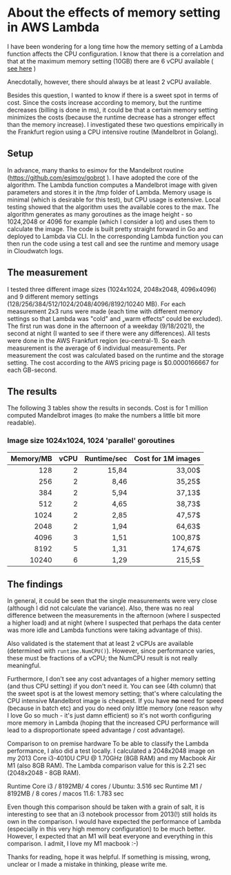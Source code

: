 # About the effects of memory setting in AWS Lambda 



I have been wondering for a long time how the memory setting of a Lambda function affects the CPU configuration. I know that there is a correlation and that at the maximum memory setting (10GB) there are 6 vCPU available ( [see here](https://aws.amazon.com/about-aws/whats-new/2021/08/aws-lambda-supports-10-gb-memory-6-vcpu-cores-aws-govcloud-us-regions/?nc1=h_ls) )
 

Anecdotally, however, there should always be at least 2 vCPU available. 

Besides this question, I wanted to know if there is a sweet spot in terms of cost. Since the costs increase according to memory, but the runtime decreases (billing is done in ms), it could be that a certain memory setting minimizes the costs (because the runtime decrease has a stronger effect than the memory increase).
I investigated these two questions empirically in the Frankfurt region using a CPU intensive routine (Mandelbrot in Golang).

## Setup
In advance, many thanks to esimov for the Mandelbrot routine (https://github.com/esimov/gobrot ). I have adopted the core of the algorithm.
The Lambda function computes a Mandelbrot image with given parameters and stores it in the /tmp folder of Lambda. Memory usage is minimal (which is desirable for this test), but CPU usage is extensive. Local testing showed that the algorithm uses the available cores to the max.
The algorithm generates as many goroutines as the image height - so 1024,2048 or 4096 for example (which I consider a lot) and uses them to calculate the image.
The code is built pretty straight forward in Go and deployed to Lambda via CLI. In the corresponding Lambda function you can then run the code using a test call and see the runtime and memory usage in Cloudwatch logs.

## The measurement
I tested three different image sizes (1024x1024, 2048x2048, 4096x4096) and 9 different memory settings (128/256/384/512/1024/2048/4096/8192/10240 MB). For each measurement 2x3 runs were made (each time with different memory settings so that Lambda was "cold" and „warm effects“ could be excluded). The first run was done in the afternoon of a weekday (9/18/2021), the second at night (I wanted to see if there were any differences). All tests were done in the AWS Frankfurt region (eu-central-1). So each measurement is the average of 6 individual measurements. Per measurement the cost was calculated based on the runtime and the storage setting.
The cost according to the AWS pricing page is $0.0000166667 for each GB-second.

## The results
The following 3 tables show the results in seconds. Cost is for 1 million computed Mandelbrot images (to make the numbers a little bit more readable). 

### Image size 1024x1024, 1024 'parallel' goroutines
| Memory/MB        | vCPU           | Runtime/sec  | Cost for 1M images|
| -------------:|-------------:| -----:|-----:|
|   128|     2|     15,84|      33,00$|
|   256|     2|     8,46|      35,25$|
|   384|     2|     5,94|      37,13$|
|   512|     2|     4,65|      38,73$|
|   1024|     2|     2,85|      47,57$|
|   2048|     2|     1,94|      64,63$|
|   4096|     3|     1,51|      100,87$|
|   8192|     5|     1,31|      174,67$|
|   10240|     6|     1,29|      215,5$|



## The findings  
In general, it could be seen that the single measurements were very close (although I did not calculate the variance). Also, there was no real difference between the measurements in the afternoon (where I suspected a higher load) and at night (where I suspected that perhaps the data center was more idle and Lambda functions were taking advantage of this). 

Also validated is the statement that at least 2 vCPUs are available (determined with `runtime.NumCPU()`). However, since performance varies, these must be fractions of a vCPU; the NumCPU result is not really meaningful.

Furthermore, I don't see any cost advantages of a higher memory setting (and thus CPU setting) if you don't need it. You can see (4th column) that the sweet spot is at the lowest memory setting; that's where calculating the CPU intensive Mandelbrot image is cheapest. If you have **no** need for speed (because in batch etc) and you do need only little memory (one reason why I love Go so much - it's just damn efficient) so it's not worth configuring more memory in Lambda (hoping that the increased CPU performance will lead to a disproportionate speed advantage / cost advantage).  



Comparison to on premise hardware
To be able to classify the Lambda performance, I also did a test locally. I calculated a 2048x2048 image on my 2013 Core i3-4010U CPU @ 1.70GHz (8GB RAM) and my Macbook Air M1 (also 8GB RAM). 
The Lambda comparison value for this is 2.21 sec (2048x2048 - 8GB RAM).

Runtime Core i3 / 8192MB/ 4 cores / Ubuntu: 3.516 sec
Runtime M1 / 8192MB / 8 cores / macos 11.6: 1.783 sec

Even though this comparison should be taken with a grain of salt, it is interesting to see that an i3 notebook processor from 2013(!) still holds its own in the comparison. I would have expected the performance of Lambda (especially in this very high memory configuration) to be much better. 
However, I expected that an M1 will beat everyone and everything in this comparison. I admit, I love my M1 macbook :-)



Thanks for reading, hope it was helpful. If something is missing, wrong, unclear or I made a mistake in thinking, please write me. 

